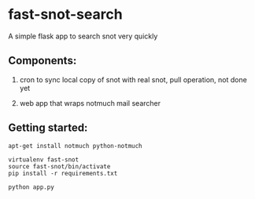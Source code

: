 fast-snot-search
================

A simple flask app to search snot very quickly


Components:
-----------

1) cron to sync local copy of snot with real snot, pull operation, not done yet

2) web app that wraps notmuch mail searcher


Getting started:
----------------


    apt-get install notmuch python-notmuch

    virtualenv fast-snot
    source fast-snot/bin/activate
    pip install -r requirements.txt

    python app.py


